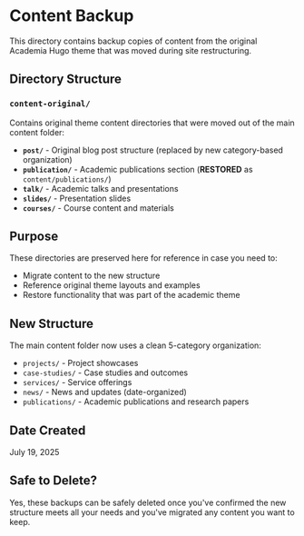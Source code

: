 # Content Backup

This directory contains backup copies of content from the original Academia Hugo theme that was moved during site restructuring.

## Directory Structure

### `content-original/`
Contains original theme content directories that were moved out of the main content folder:

- **`post/`** - Original blog post structure (replaced by new category-based organization)
- **`publication/`** - Academic publications section (**RESTORED** as `content/publications/`)
- **`talk/`** - Academic talks and presentations
- **`slides/`** - Presentation slides
- **`courses/`** - Course content and materials

## Purpose

These directories are preserved here for reference in case you need to:
- Migrate content to the new structure
- Reference original theme layouts and examples
- Restore functionality that was part of the academic theme

## New Structure

The main content folder now uses a clean 5-category organization:
- `projects/` - Project showcases
- `case-studies/` - Case studies and outcomes
- `services/` - Service offerings
- `news/` - News and updates (date-organized)
- `publications/` - Academic publications and research papers

## Date Created
July 19, 2025

## Safe to Delete?
Yes, these backups can be safely deleted once you've confirmed the new structure meets all your needs and you've migrated any content you want to keep.
